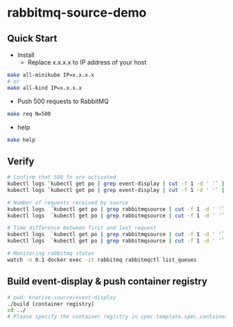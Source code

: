 # rabbitmq-source-demo

## Quick Start
- Install
  - Replace x.x.x.x to IP address of your host
```bash
make all-minikube IP=x.x.x.x
# or
make all-kind IP=x.x.x.x
```

- Push 500 requests to RabbitMQ
```bash
make req N=500
```

- help
```bash
make help
```

## Verify
```sh
# Confirm that 500 fn are activated
kubectl logs `kubectl get po | grep event-display | cut -f 1 -d ' '` | grep UTC | wc -l
kubectl logs `kubectl get po | grep event-display | cut -f 1 -d ' '` | grep UTC | sed -n '1p;$p'

# Number of requests received by source
kubectl logs  `kubectl get po | grep rabbitmqsource | cut -f 1 -d ' '` | grep -e Received | wc -l
kubectl logs  `kubectl get po | grep rabbitmqsource | cut -f 1 -d ' '` | grep -e Successfully | wc -l

# Time difference between first and last request
kubectl logs  `kubectl get po | grep rabbitmqsource | cut -f 1 -d ' '` | grep -e Received | sed -n '1p;$p'
kubectl logs  `kubectl get po | grep rabbitmqsource | cut -f 1 -d ' '` | grep -e Successfully | sed -n '1p;$p'

# Monitoring rabbitmq status
watch -n 0.1 docker exec -it rabbitmq rabbitmqctl list_queues
```


## Build event-display & push container registry
```sh
# pwd: knative-source/event-display
./build [container registry]
cd ../
# Please specify the container registry in spec.template.spec.container[].image in service.yml
```